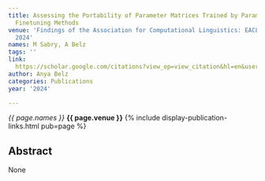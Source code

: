 ```yaml
---
title: Assessing the Portability of Parameter Matrices Trained by Parameter-Efficient
  Finetuning Methods
venue: 'Findings of the Association for Computational Linguistics: EACL 2024, 1548-1556,
  2024'
names: M Sabry, A Belz
tags: ''
link: 
  https://scholar.google.com/citations?view_op=view_citation&hl=en&user=trwwiW4AAAAJ&pagesize=100&sortby=pubdate&citation_for_view=trwwiW4AAAAJ:TIZ-Mc8IlK0C
author: Anya Belz
categories: Publications
year: '2024'

---
```


*{{ page.names }}*
**{{ page.venue }}**
{% include display-publication-links.html pub=page %}
## Abstract

None